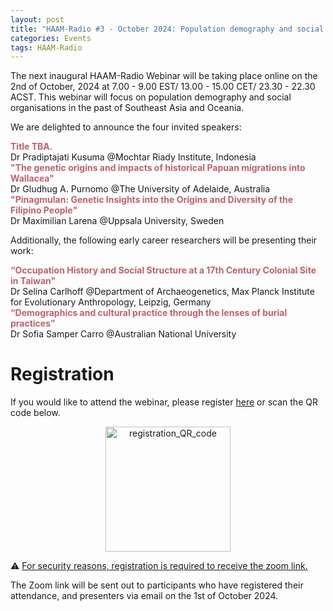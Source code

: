 ```yaml
---
layout: post
title: "HAAM-Radio #3 - October 2024: Population demography and social organisations in the past of Southeast Asia and Oceania"
categories: Events
tags: HAAM-Radio
---
```


The next inaugural HAAM-Radio Webinar will be taking place online on the 2nd of October, 2024 at 7.00 - 9.00 EST/ 13.00 - 15.00 CET/ 23.30 - 22.30 ACST. This webinar will focus on population demography and social organisations in the past of Southeast Asia and Oceania. 

We are delighted to announce the four invited speakers:

**<span style="color:#BF616A">Title TBA.</span>** \
Dr Pradiptajati Kusuma @Mochtar Riady Institute, Indonesia\
**<span style="color:#BF616A">"The genetic origins and impacts of historical Papuan migrations into Wallacea"</span>** \
Dr Gludhug A. Purnomo @The University of Adelaide, Australia\
**<span style="color:#BF616A">"Pinagmulan: Genetic Insights into the Origins and Diversity of the Filipino People"</span>** \
Dr Maximilian Larena @Uppsala University, Sweden

Additionally, the following early career researchers will be presenting their work:

**<span style="color:#BF616A">“Occupation History and Social Structure at a 17th Century Colonial Site in Taiwan"</span>** \
Dr Selina Carlhoff @Department of Archaeogenetics, Max Planck Institute for Evolutionary Anthropology, Leipzig, Germany \
**<span style="color:#BF616A">“Demographics and cultural practice through the lenses of burial practices”</span>** \
Dr Sofia Samper Carro @Australian National University

# Registration 

If you would like to attend the webinar, please register [here](https://docs.google.com/forms/d/e/1FAIpQLSdn3avlwfKvnsIlErkZfu6t3vELk9r1QloTPBuPPnVcIugOyQ/viewform?usp=pp_url) or scan the QR code below.

<p  align="middle">
<a href="https://docs.google.com/forms/d/e/1FAIpQLSdn3avlwfKvnsIlErkZfu6t3vELk9r1QloTPBuPPnVcIugOyQ/viewform?usp=pp_url"><img src="{{ "/assets/media/event_images/2024-09-19-event/registration_QR_code.png" | relative_url }}" alt="registration_QR_code" width="200px" height="200px" ></a>
</p>
⚠️ <u>For security reasons, registration is required to receive the zoom link.</u>

The Zoom link will be sent out to participants who have registered their attendance, and presenters via email on the 1st of October 2024.